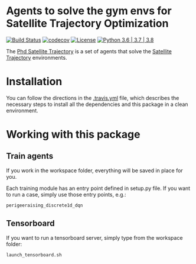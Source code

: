 # Agents to solve the gym envs for Satellite Trajectory Optimization

[![Build Status](https://travis-ci.com/zampanteymedio/phd-satellite-trajectory-public.svg?branch=master)](https://travis-ci.com/zampanteymedio/phd-satellite-trajectory-public)
[![codecov](https://codecov.io/gh/zampanteymedio/phd-satellite-trajectory-public/branch/master/graph/badge.svg?token=B2OB4DMOW9)](https://codecov.io/gh/zampanteymedio/phd-satellite-trajectory-public)
[![License](https://img.shields.io/badge/License-Apache%202.0-blue.svg)](https://opensource.org/licenses/Apache-2.0)
[![Python 3.6&nbsp;|&nbsp;3.7&nbsp;|&nbsp;3.8](https://img.shields.io/badge/python-3.6&nbsp;|&nbsp;3.7&nbsp;|&nbsp;3.8-blue.svg)](https://www.python.org/downloads/release/python-360/)

The [Phd Satellite Trajectory](https://github.com/zampanteymedio/phd-satellite-trajectory-public) is a set of agents
that solve the [Satellite Trajectory](https://github.com/zampanteymedio/gym-satellite-trajectory) environments.

# Installation

You can follow the directions in the [.travis.yml](.travis.yml) file, which describes the necessary steps
to install all the dependencies and this package in a clean environment.

# Working with this package

## Train agents

If you work in the workspace folder, everything will be saved in place for you.

Each training module has an entry point defined in setup.py file. If you want to run a case, simply use those entry points, e.g.:

```
perigeeraising_discrete1d_dqn
```

## Tensorboard

If you want to run a tensorboard server, simply type from the workspace folder:

```
launch_tensorboard.sh
```
